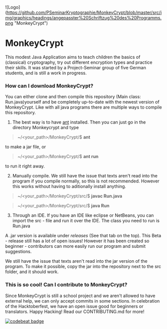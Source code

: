 
![Logo] (https://github.com/PSeminarKryptographie/MonkeyCrypt/blob/master/src/img/graphics/headings/angepasster%20Schriftzug%20des%20Programms.png "MonkeyCrypt")

# MonkeyCrypt
This modest Java Application aims to teach children the basics of (classical) cryptography, try out different encryption types and practice their skills. It was started by a Project-Seminar group of five German students, and is still a work in progress.
### How can I download MonkeyCrypt?
You can either clone and then compile this repository (Main class: Run.java)yourself and be completely up-to-date with the newest version of MonkeyCrypt. 
Like with all java programs there are multiple ways to compile this repository.

1.  The best way is to have <a href="https://ant.apache.org/manual/running.html">ant</a> installed. Then you can just go in the directory Monkeycrypt and type

> ~/<your_path>/MonkeyCrypt/$ **ant**

to make a jar file, or

> ~/<your_path>/MonkeyCrypt/$ **ant run**

to run it right away.

2. Manually compile. We still have the issue that texts aren't read into the program if you compile normally, so this is not recommended. However this works without having to aditionally install anything.

> ~/<your_path>/MonkeyCrypt/src/$ **javac Run.java**

> ~/<your_path>/MonkeyCrypt/src/$ **java Run**

3. Through an IDE. If you have an IDE like eclipse or NetBeans, you can import the src - file and run it over the IDE. The class you need to run is Run.java

A .jar version is available under *releases* (See that tab on the top). This Beta - release still has a lot of open issues! However it has been created so beginner - contributors can more easily run our program and submit suggestions.

We still have the issue that texts aren't read into the jar version of the program. To make it possible, copy the jar into the repository next to the src folder, and it should work.

### This is so cool! Can I contribute to MonkeyCrypt?
Since MonkeyCrypt is still a school project and we aren't allowed to have external help, we can only accept commits in some sections. In celebration of the Hacktoberfest, we have an open issue good for beginners or translators. Happy Hacking! Read our CONTRIBUTING.md for more!

<a href="https://codebeat.co/projects/github-com-heptocat-monkeycrypt-master"><img alt="codebeat badge" src="https://codebeat.co/badges/3c3db0c2-0ec6-4298-93cb-8702dfba2942" /></a>
